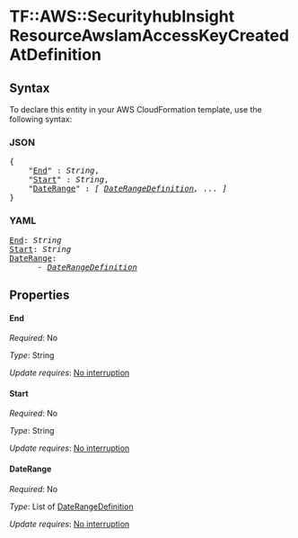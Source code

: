 # TF::AWS::SecurityhubInsight ResourceAwsIamAccessKeyCreatedAtDefinition

## Syntax

To declare this entity in your AWS CloudFormation template, use the following syntax:

### JSON

<pre>
{
    "<a href="#end" title="End">End</a>" : <i>String</i>,
    "<a href="#start" title="Start">Start</a>" : <i>String</i>,
    "<a href="#daterange" title="DateRange">DateRange</a>" : <i>[ <a href="daterangedefinition.md">DateRangeDefinition</a>, ... ]</i>
}
</pre>

### YAML

<pre>
<a href="#end" title="End">End</a>: <i>String</i>
<a href="#start" title="Start">Start</a>: <i>String</i>
<a href="#daterange" title="DateRange">DateRange</a>: <i>
      - <a href="daterangedefinition.md">DateRangeDefinition</a></i>
</pre>

## Properties

#### End

_Required_: No

_Type_: String

_Update requires_: [No interruption](https://docs.aws.amazon.com/AWSCloudFormation/latest/UserGuide/using-cfn-updating-stacks-update-behaviors.html#update-no-interrupt)

#### Start

_Required_: No

_Type_: String

_Update requires_: [No interruption](https://docs.aws.amazon.com/AWSCloudFormation/latest/UserGuide/using-cfn-updating-stacks-update-behaviors.html#update-no-interrupt)

#### DateRange

_Required_: No

_Type_: List of <a href="daterangedefinition.md">DateRangeDefinition</a>

_Update requires_: [No interruption](https://docs.aws.amazon.com/AWSCloudFormation/latest/UserGuide/using-cfn-updating-stacks-update-behaviors.html#update-no-interrupt)

